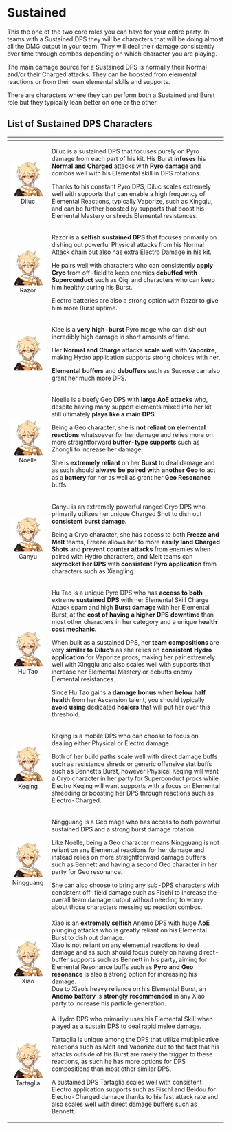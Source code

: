 # Sustained

This the one of the two core roles you can have for your entire party. In teams with a Sustained DPS they will be characters that will be doing almost all the DMG output in your team. They will deal their damage consistently over time through combos depending on which character you are playing.

The main damage source for a Sustained DPS is normally their Normal and/or their Charged attacks. They can be boosted from elemental reactions or from their own elemental skills and supports.

There are characters where they can perform both a Sustained and Burst role but they typically lean better on one or the other.

## List of Sustained DPS Characters

<table>
  <thead>
    <tr>
      <th style="text-align:center"></th>
      <th style="text-align:left"></th>
    </tr>
  </thead>
  <tbody>
    <tr>
      <td style="text-align:center">
        <img src="../../.gitbook/assets/ui_avataricon_aether.png" alt/>
        <br />Diluc</td>
      <td style="text-align:left">
        <p>Diluc is a sustained DPS that focuses purely on Pyro damage from each
          part of his kit. His Burst <b>infuses</b> his <b>Normal and Charged</b> attacks
          with <b>Pyro damage</b> and combos well with his Elemental skill in DPS rotations.</p>
        <p>Thanks to his constant Pyro DPS, Diluc scales extremely well with supports
          that can enable a high frequency of Elemental Reactions, typically Vaporize,
          such as Xingqiu, and can be further boosted by supports that boost his
          Elemental Mastery or shreds Elemental resistances.</p>
      </td>
    </tr>
    <tr>
      <td style="text-align:center">
        <img src="../../.gitbook/assets/ui_avataricon_aether.png" alt/>
        <br />Razor</td>
      <td style="text-align:left">
        <p>Razor is a <b>selfish sustained DPS</b> that focuses primarily on dishing
          out powerful Physical attacks from his Normal Attack chain but also has
          extra Electro Damage in his kit.</p>
        <p>He pairs well with characters who can consistently <b>apply Cryo</b> from
          off-field to keep enemies <b>debuffed with Superconduct</b> such as Qiqi
          and characters who can keep him healthy during his Burst.</p>
        <p>Electro batteries are also a strong option with Razor to give him more
          Burst uptime.</p>
      </td>
    </tr>
    <tr>
      <td style="text-align:center">
        <img src="../../.gitbook/assets/ui_avataricon_aether.png" alt/>
      </td>
      <td style="text-align:left">
        <p>Klee is a <b>very high-burst</b> Pyro mage who can dish out incredibly high
          damage in short amounts of time.</p>
        <p>Her <b>Normal and Charge</b> attacks <b>scale well</b> with <b>Vaporize</b>,
          making Hydro application supports strong choices with her.</p>
        <p><b>Elemental</b>  <b>buffers</b> and <b>debuffers</b> such as Sucrose can also
          grant her much more DPS.</p>
      </td>
    </tr>
    <tr>
      <td style="text-align:center">
        <img src="../../.gitbook/assets/ui_avataricon_aether.png" alt/>Noelle</td>
      <td style="text-align:left">
        <p>Noelle is a beefy Geo DPS with <b>large AoE attacks</b> who, despite having
          many support elements mixed into her kit, still ultimately <b>plays like a main DPS</b>.</p>
        <p>Being a Geo character, she is <b>not reliant on elemental reactions</b> whatsoever
          for her damage and relies more on more straightforward <b>buffer-type supports</b> such
          as Zhongli to increase her damage.</p>
        <p>She is <b>extremely reliant</b> on her <b>Burst</b> to deal damage and as
          such should <b>always be paired with another Geo</b> to act as a <b>battery</b> for
          her as well as grant her <b>Geo Resonance</b> buffs.</p>
      </td>
    </tr>
    <tr>
      <td style="text-align:center">
        <img src="../../.gitbook/assets/ui_avataricon_aether.png" alt/>Ganyu</td>
      <td style="text-align:left">
        <p>Ganyu is an extremely powerful ranged Cryo DPS who primarily utilizes
          her unique Charged Shot to dish out <b>consistent burst damage.</b> 
        </p>
        <p>Being a Cryo character, she has access to both <b>Freeze and Melt</b> teams,
          Freeze allows her to more <b>easily land Charged Shots</b> and <b>prevent counter attacks</b> from
          enemies when paired with Hydro characters, and Melt teams can <b>skyrocket her DPS</b> with <b>consistent Pyro application</b> from
          characters such as Xiangling.</p>
      </td>
    </tr>
    <tr>
      <td style="text-align:center">
        <img src="../../.gitbook/assets/ui_avataricon_aether.png" alt/>Hu Tao</td>
      <td style="text-align:left">
        <p>Hu Tao is a unique Pyro DPS who has <b>access to both</b> extreme <b>sustained DPS</b> with
          her Elemental Skill Charge Attack spam and high <b>Burst damage</b> with
          her Elemental Burst, at the <b>cost of having a higher DPS downtime</b> than
          most other characters in her category and a unique <b>health cost mechanic.</b> 
        </p>
        <p>When built as a sustained DPS, her <b>team compositions</b> are very <b>similar to Diluc&#x2019;s</b> as
          she relies on <b>consistent Hydro application</b> for Vaporize procs, making
          her pair extremely well with Xingqiu and also scales well with supports
          that increase her Elemental Mastery or debuffs enemy Elemental resistances.</p>
        <p>Since Hu Tao gains a <b>damage bonus</b> when <b>below half health</b> from
          her Ascension talent, you should typically <b>avoid using</b> dedicated <b>healers</b> that
          will put her over this threshold.</p>
      </td>
    </tr>
    <tr>
      <td style="text-align:center">
        <img src="../../.gitbook/assets/ui_avataricon_aether.png" alt/>Keqing</td>
      <td style="text-align:left">
        <p>Keqing is a mobile DPS who can choose to focus on dealing either Physical
          or Electro damage.</p>
        <p>Both of her build paths scale well with direct damage buffs such as resistance
          shreds or generic offensive stat buffs such as Bennett&#x2019;s Burst,
          however Physical Keqing will want a Cryo character in her party for Superconduct
          procs while Electro Keqing will want supports with a focus on Elemental
          shredding or boosting her DPS through reactions such as Electro-Charged.</p>
      </td>
    </tr>
    <tr>
      <td style="text-align:center">
        <img src="../../.gitbook/assets/ui_avataricon_aether.png" alt/>Ningguang</td>
      <td style="text-align:left">
        <p>Ningguang is a Geo mage who has access to both powerful sustained DPS
          and a strong burst damage rotation.</p>
        <p>Like Noelle, being a Geo character means Ningguang is not reliant on any
          Elemental reactions for her damage and instead relies on more straightforward
          damage buffers such as Bennett and having a second Geo character in her
          party for Geo resonance.</p>
        <p>She can also choose to bring any sub-DPS characters with consistent off-field
          damage such as Fischl to increase the overall team damage output without
          needing to worry about those characters messing up reaction combos.</p>
      </td>
    </tr>
    <tr>
      <td style="text-align:center">
        <img src="../../.gitbook/assets/ui_avataricon_aether.png" alt/>Xiao</td>
      <td style="text-align:left">Xiao is an <b>extremely selfish</b> Anemo DPS with huge <b>AoE</b> plunging
        attacks who is greatly reliant on his Elemental Burst to dish out damage.
        <br
        />Xiao is not reliant on any elemental reactions to deal damage and as such
        should focus purely on having direct-buffer supports such as Bennett in
        his party, aiming for Elemental Resonance buffs such as <b>Pyro and Geo resonance</b> is
        also a strong option for increasing his damage.
        <br />Due to Xiao&#x2019;s heavy reliance on his Elemental Burst, an <b>Anemo battery</b> is <b>strongly recommended</b> in
        any Xiao party to increase his particle generation.</td>
    </tr>
    <tr>
      <td style="text-align:center">
        <img src="../../.gitbook/assets/ui_avataricon_aether.png" alt/>Tartaglia</td>
      <td style="text-align:left">
        <p>A Hydro DPS who primarily uses his Elemental Skill when played as a sustain
          DPS to deal rapid melee damage.</p>
        <p>Tartaglia is unique among the DPS that utilize multiplicative reactions
          such as Melt and Vaporize due to the fact that his attacks outside of his
          Burst are rarely the trigger to these reactions, as such he has more options
          for DPS compositions than most other similar DPS.</p>
        <p>A sustained DPS Tartaglia scales well with consistent Electro application
          supports such as Fischl and Beidou for Electro-Charged damage thanks to
          his fast attack rate and also scales well with direct damage buffers such
          as Bennett.</p>
      </td>
    </tr>
  </tbody>
</table>



